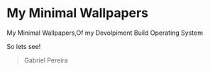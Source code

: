 # My Minimal Wallpapers
My Minimal Wallpapers,Of my  Devolpiment Build Operating System

So lets see!

> Gabriel Pereira
